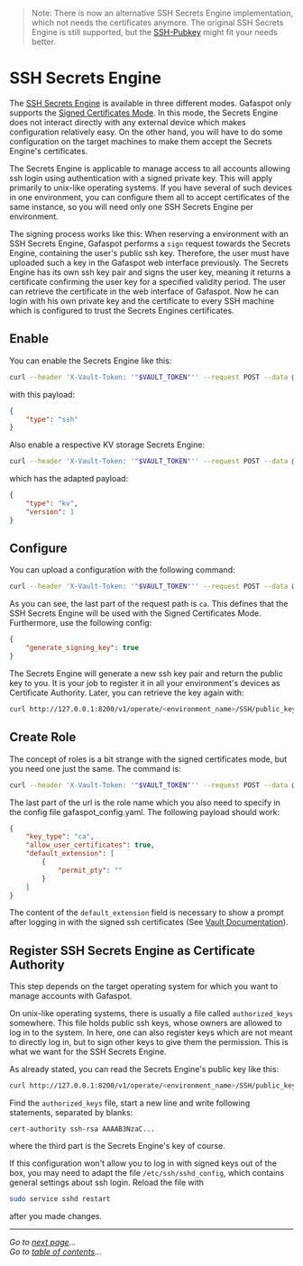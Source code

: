> Note: There is now an alternative SSH Secrets Engine implementation, which not needs the certificates anymore. The original SSH Secrets Engine is still supported, but the [SSH-Pubkey](secengs_sshpubkey.md) might fit your needs better.

# SSH Secrets Engine
The [SSH Secrets Engine](https://www.vaultproject.io/docs/secrets/ssh/index.html) is available in three different modes. Gafaspot only supports the [Signed Certificates Mode](https://www.vaultproject.io/docs/secrets/ssh/signed-ssh-certificates.html). In this mode, the Secrets Engine does not interact directly with any external device which makes configuration relatively easy. On the other hand, you will have to do some configuration on the target machines to make them accept the Secrets Engine's certificates. 

The Secrets Engine is applicable to manage access to all accounts allowing ssh login using authentication with a signed private key. This will apply primarily to unix-like operating systems. If you have several of such devices in one environment, you can configure them all to accept certificates of the same instance, so you will need only one SSH Secrets Engine per environment.

The signing process works like this: When reserving a environment with an SSH Secrets Engine, Gafaspot performs a `sign` request towards the Secrets Engine, containing the user's public ssh key. Therefore, the user must have uploaded such a key in the Gafaspot web interface previously. The Secrets Engine has its own ssh key pair and signs the user key, meaning it returns a certificate confirming the user key for a specified validity period. The user can retrieve the certificate in the web interface of Gafaspot. Now he can login with his own private key and the certificate to every SSH machine which is configured to trust the Secrets Engines certificates.

## Enable
You can enable the Secrets Engine like this:

```sh
curl --header 'X-Vault-Token: '"$VAULT_TOKEN"'' --request POST --data @ssh_enable.json http://127.0.0.1:8200/v1/sys/mounts/operate/<environment_name>/SSH
```

with this payload:

```json
{
    "type": "ssh"
}
```

Also enable a respective KV storage Secrets Engine:

```sh
curl --header 'X-Vault-Token: '"$VAULT_TOKEN"'' --request POST --data @kv_enable.json http://127.0.0.1:8200/v1/sys/mounts/store/<environment_name>/SSH
```

which has the adapted payload:

```json
{
    "type": "kv",
    "version": 1
}
```


## Configure
You can upload a configuration with the following command:

```sh
curl --header 'X-Vault-Token: '"$VAULT_TOKEN"'' --request POST --data @ssh_config.json http://127.0.0.1:8200/v1/operate/<environment_name>/SSH/config/ca
```

As you can see, the last part of the request path is `ca`. This defines that the SSH Secrets Engine will be used with the Signed Certificates Mode. Furthermore, use the following config:

```json
{
    "generate_signing_key": true
}
```

The Secrets Engine will generate a new ssh key pair and return the public key to you. It is your job to register it in all your environment's devices as Certificate Authority. Later, you can retrieve the key again with:

```sh
curl http://127.0.0.1:8200/v1/operate/<environment_name>/SSH/public_key
```

## Create Role
The concept of roles is a bit strange with the signed certificates mode, but you need one just the same. The command is:

```sh
curl --header 'X-Vault-Token: '"$VAULT_TOKEN"'' --request POST --data @ssh_role.json http://127.0.0.1:8200/v1/operate/<environment_name>/SSH/roles/gafaspot
```

The last part of the url is the role name which you also need to specify in the config file gafaspot_config.yaml.
The following payload should work:

```json
{
    "key_type": "ca",
    "allow_user_certificates": true,
    "default_extension": [
        {
            "permit_pty": ""
        }
    ]
}
```
The content of the `default_extension` field is necessary to show a prompt after logging in with the signed ssh certificates (See [Vault Documentation](https://www.vaultproject.io/docs/secrets/ssh/signed-ssh-certificates.html#no-prompt-after-login)).

## Register SSH Secrets Engine as Certificate Authority
This step depends on the target operating system for which you want to manage accounts with Gafaspot.

On unix-like operating systems, there is usually a file called `authorized_keys` somewhere. This file holds public ssh keys, whose owners are allowed to log in to the system. In here, one can also register keys which are not meant to directly log in, but to sign other keys to give them the permission. This is what we want for the SSH Secrets Engine.

As already stated, you can read the Secrets Engine's public key like this:

```sh
curl http://127.0.0.1:8200/v1/operate/<environment_name>/SSH/public_key
```

Find the `authorized_keys` file, start a new line and write following statements, separated by blanks:

```
cert-authority ssh-rsa AAAAB3NzaC...
```

where the third part is the Secrets Engine's key of course.

If this configuration won't allow you to log in with signed keys out of the box, you may need to adapt the file `/etc/ssh/sshd_config`, which contains general settings about ssh login. Reload the file with

```sh
sudo service sshd restart
```

after you made changes.


---
*Go to [next page](secengs_sshpubkey.md)...*  
*Go to [table of contents](README.md)...*
